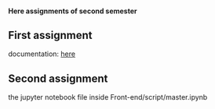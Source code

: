 #### Here assignments of second semester

## First assignment

documentation: [here](https://aldoprogra.github.io/ResearchRobotics1/)

## Second assignment

the jupyter notebook file inside Front-end/script/master.ipynb

